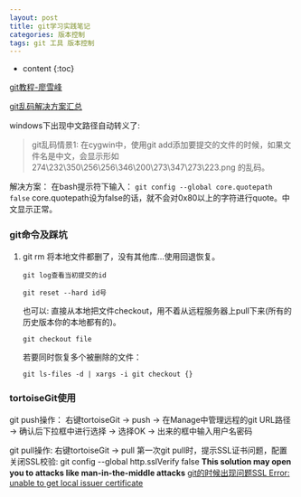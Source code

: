 ```yaml
---
layout: post
title: git学习实践笔记
categories: 版本控制
tags: git 工具 版本控制
---
```


* content
{:toc}

[git教程-廖雪峰](http://www.liaoxuefeng.com/wiki/0013739516305929606dd18361248578c67b8067c8c017b000/0013758392816224cafd33c44b4451887cc941e6716805c000)

[git乱码解决方案汇总](http://zengrong.net/post/1249.htm)

windows下出现中文路径自动转义了:

> git乱码情景1:
在cygwin中，使用git add添加要提交的文件的时候，如果文件名是中文，会显示形如 274\232\350\256\256\346\200\273\347\273\223.png 的乱码。

解决方案：
在bash提示符下输入：
`git config --global core.quotepath false`
core.quotepath设为false的话，就不会对0x80以上的字符进行quote。中文显示正常。



### git命令及踩坑

1. git rm 将本地文件都删了，没有其他库...使用回退恢复。

    `git log查看当初提交的id`

    `git reset --hard id号`

    也可以: 直接从本地把文件checkout，用不着从远程服务器上pull下来(所有的历史版本你的本地都有的)。

   `git checkout file`

   若要同时恢复多个被删除的文件：

   `git ls-files -d | xargs -i git checkout {}`

### tortoiseGit使用

git push操作：
右键tortoiseGit -> push -> 在Manage中管理远程的git URL路径 -> 确认后下拉框中进行选择 -> 选择OK -> 出来的框中输入用户名密码

git pull操作:
右键tortoiseGit -> pull 
第一次git pull时，提示SSL证书问题，配置关闭SSL校验: 
    git config --global http.sslVerify false **This solution may open you to attacks like man-in-the-middle attacks**
    [git的时候出现问题SSL Error: unable to get local issuer certificate](https://stackoverflow.com/questions/23885449/unable-to-resolve-unable-to-get-local-issuer-certificate-using-git-on-windows)